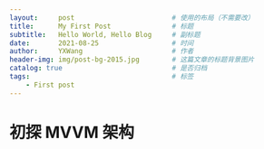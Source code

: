 ```yaml
---
layout:     post   				        # 使用的布局（不需要改）
title:      My First Post 			    # 标题 
subtitle:   Hello World, Hello Blog     # 副标题
date:       2021-08-25 				    # 时间
author:     YXWang 					    # 作者
header-img: img/post-bg-2015.jpg 	    # 这篇文章的标题背景图片
catalog: true 						    # 是否归档
tags:								    # 标签
    - First post
---
```


# 初探 MVVM 架构


